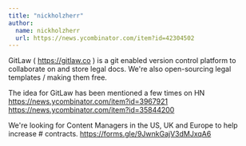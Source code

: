 ```yaml
---
title: "nickholzherr"
author:
  name: nickholzherr
  url: https://news.ycombinator.com/item?id=42304502
---
```

GitLaw ( <a href="https:&#x2F;&#x2F;gitlaw.co" rel="nofollow">https:&#x2F;&#x2F;gitlaw.co</a> ) is a git enabled version control platform to collaborate on and store legal docs. We&#x27;re also open-sourcing legal templates &#x2F; making them free.

The idea for GitLaw has been mentioned a few times on HN <a href="https:&#x2F;&#x2F;news.ycombinator.com&#x2F;item?id=3967921">https:&#x2F;&#x2F;news.ycombinator.com&#x2F;item?id=3967921</a> <a href="https:&#x2F;&#x2F;news.ycombinator.com&#x2F;item?id=35844200">https:&#x2F;&#x2F;news.ycombinator.com&#x2F;item?id=35844200</a>

We&#x27;re looking for Content Managers in the US, UK and Europe to help increase # contracts. <a href="https:&#x2F;&#x2F;forms.gle&#x2F;9JwnkGajV3dMJxqA6" rel="nofollow">https:&#x2F;&#x2F;forms.gle&#x2F;9JwnkGajV3dMJxqA6</a>
<JobApplication />
